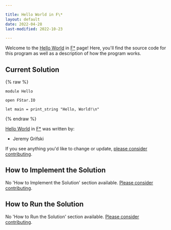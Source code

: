 ```yaml
---

title: Hello World in F\*
layout: default
date: 2022-04-28
last-modified: 2022-10-23

---
```


Welcome to the [Hello World](https://sampleprograms.io/projects/hello-world) in [F\*](https://sampleprograms.io/languages/f-star) page! Here, you'll find the source code for this program as well as a description of how the program works.

## Current Solution

{% raw %}

```f\*
module Hello

open FStar.IO

let main = print_string "Hello, World!\n"
```

{% endraw %}

[Hello World](https://sampleprograms.io/projects/hello-world) in [F\*](https://sampleprograms.io/languages/f-star) was written by:

- Jeremy Grifski

If you see anything you'd like to change or update, [please consider contributing](https://github.com/TheRenegadeCoder/sample-programs).

## How to Implement the Solution

No 'How to Implement the Solution' section available. [Please consider contributing](https://github.com/TheRenegadeCoder/sample-programs-website).

## How to Run the Solution

No 'How to Run the Solution' section available. [Please consider contributing](https://github.com/TheRenegadeCoder/sample-programs-website).
